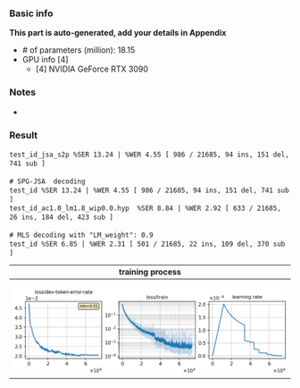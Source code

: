 ### Basic info

**This part is auto-generated, add your details in Appendix**

* \# of parameters (million): 18.15
* GPU info \[4\]
  * \[4\] NVIDIA GeForce RTX 3090

### Notes

* 

### Result
```
test_id_jsa_s2p %SER 13.24 | %WER 4.55 [ 986 / 21685, 94 ins, 151 del, 741 sub ]

# SPG-JSA  decoding
test_id %SER 13.24 | %WER 4.55 [ 986 / 21685, 94 ins, 151 del, 741 sub ]
test_id_ac1.0_lm1.8_wip0.0.hyp  %SER 8.84 | %WER 2.92 [ 633 / 21685, 26 ins, 184 del, 423 sub ]

# MLS decoding with "LM_weight": 0.9
test_id %SER 6.85 | %WER 2.31 [ 501 / 21685, 22 ins, 109 del, 370 sub ]
```

|     training process    |
|:-----------------------:|
|![tb-plot](./monitor.png)|
